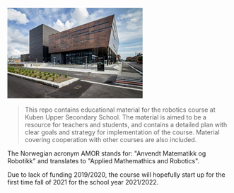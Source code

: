 ![](https://github.com/KvalheimRacing/KubenRobotics/blob/master/Images/Kuben.jpg?raw=true)

>This repo contains educational material for the robotics course at Kuben Upper Secondary School.
The material is aimed to be a resource for teachers and students, and contains a detailed plan with clear goals and strategy for implementation of the course. Material covering cooperation with other courses are also included.

The Norwegian acronym AMOR stands for: "Anvendt Matematikk og Robotikk" and translates to "Applied Mathemathics and Robotics". 

Due to lack of funding 2019/2020, the course will hopefully start up for the first time fall of 2021 for the school year 2021/2022.
